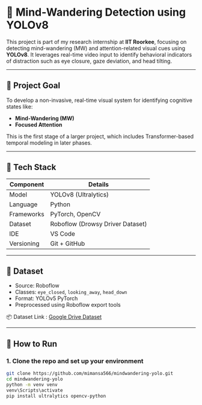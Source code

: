 # 🧠 Mind-Wandering Detection using YOLOv8

This project is part of my research internship at **IIT Roorkee**, focusing on detecting mind-wandering (MW) and attention-related visual cues using **YOLOv8**. It leverages real-time video input to identify behavioral indicators of distraction such as eye closure, gaze deviation, and head tilting.

---

## 🎯 Project Goal

To develop a non-invasive, real-time visual system for identifying cognitive states like:
- **Mind-Wandering (MW)**
- **Focused Attention**

This is the first stage of a larger project, which includes Transformer-based temporal modeling in later phases.

---

## 🔧 Tech Stack

| Component     | Details                          |
|---------------|----------------------------------|
| Model         | YOLOv8 (Ultralytics)             |
| Language      | Python                           |
| Frameworks    | PyTorch, OpenCV                  |
| Dataset       | Roboflow (Drowsy Driver Dataset) |
| IDE           | VS Code                          |
| Versioning    | Git + GitHub                     |

---

## 📁 Dataset

- Source: Roboflow
- Classes: `eye_closed`, `looking_away`, `head_down`
- Format: YOLOv5 PyTorch
- Preprocessed using Roboflow export tools

📦 Dataset Link : [Google Drive Dataset](https://drive.google.com/drive/folders/1FnoCi-zglkQdI-HNdjWcg1_wbU_G6fOt?usp=sharing)

---

## 🚀 How to Run

### 1. Clone the repo and set up your environment

```bash
git clone https://github.com/mimansa566/mindwandering-yolo.git
cd mindwandering-yolo
python -m venv venv
venv\Scripts\activate
pip install ultralytics opencv-python
